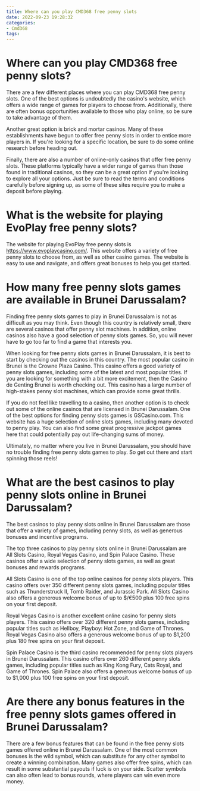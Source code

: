 ```yaml
---
title: Where can you play CMD368 free penny slots
date: 2022-09-23 19:28:32
categories:
- Cmd368
tags:
---
```



#  Where can you play CMD368 free penny slots?

There are a few different places where you can play CMD368 free penny slots. One of the best options is undoubtedly the casino's website, which offers a wide range of games for players to choose from. Additionally, there are often bonus opportunities available to those who play online, so be sure to take advantage of them.

Another great option is brick and mortar casinos. Many of these establishments have begun to offer free penny slots in order to entice more players in. If you're looking for a specific location, be sure to do some online research before heading out.

Finally, there are also a number of online-only casinos that offer free penny slots. These platforms typically have a wider range of games than those found in traditional casinos, so they can be a great option if you're looking to explore all your options. Just be sure to read the terms and conditions carefully before signing up, as some of these sites require you to make a deposit before playing.

#  What is the website for playing EvoPlay free penny slots?

The website for playing EvoPlay free penny slots is https://www.evoplaycasino.com/. This website offers a variety of free penny slots to choose from, as well as other casino games. The website is easy to use and navigate, and offers great bonuses to help you get started.

#  How many free penny slots games are available in Brunei Darussalam?

Finding free penny slots games to play in Brunei Darussalam is not as difficult as you may think. Even though this country is relatively small, there are several casinos that offer penny slot machines. In addition, online casinos also have a good selection of penny slots games. So, you will never have to go too far to find a game that interests you.

When looking for free penny slots games in Brunei Darussalam, it is best to start by checking out the casinos in this country. The most popular casino in Brunei is the Crowne Plaza Casino. This casino offers a good variety of penny slots games, including some of the latest and most popular titles. If you are looking for something with a bit more excitement, then the Casino de Genting Brunei is worth checking out. This casino has a large number of high-stakes penny slot machines, which can provide some great thrills.

If you do not feel like travelling to a casino, then another option is to check out some of the online casinos that are licensed in Brunei Darussalam. One of the best options for finding penny slots games is GSCasino.com. This website has a huge selection of online slots games, including many devoted to penny play. You can also find some great progressive jackpot games here that could potentially pay out life-changing sums of money.

Ultimately, no matter where you live in Brunei Darussalam, you should have no trouble finding free penny slots games to play. So get out there and start spinning those reels!

#  What are the best casinos to play penny slots online in Brunei Darussalam?

The best casinos to play penny slots online in Brunei Darussalam are those that offer a variety of games, including penny slots, as well as generous bonuses and incentive programs.

The top three casinos to play penny slots online in Brunei Darussalam are All Slots Casino, Royal Vegas Casino, and Spin Palace Casino. These casinos offer a wide selection of penny slots games, as well as great bonuses and rewards programs.

All Slots Casino is one of the top online casinos for penny slots players. This casino offers over 350 different penny slots games, including popular titles such as Thunderstruck II, Tomb Raider, and Jurassic Park. All Slots Casino also offers a generous welcome bonus of up to $/€500 plus 100 free spins on your first deposit.

Royal Vegas Casino is another excellent online casino for penny slots players. This casino offers over 320 different penny slots games, including popular titles such as Hellboy, Playboy: Hot Zone, and Game of Thrones. Royal Vegas Casino also offers a generous welcome bonus of up to $1,200 plus 180 free spins on your first deposit.

Spin Palace Casino is the third casino recommended for penny slots players in Brunei Darussalam. This casino offers over 260 different penny slots games, including popular titles such as King Kong Fury, Cats Royal, and Game of Thrones. Spin Palace also offers a generous welcome bonus of up to $1,000 plus 100 free spins on your first deposit.

#  Are there any bonus features in the free penny slots games offered in Brunei Darussalam?

There are a few bonus features that can be found in the free penny slots games offered online in Brunei Darussalam. One of the most common bonuses is the wild symbol, which can substitute for any other symbol to create a winning combination. Many games also offer free spins, which can result in some substantial payouts if luck is on your side. Scatter symbols can also often lead to bonus rounds, where players can win even more money.